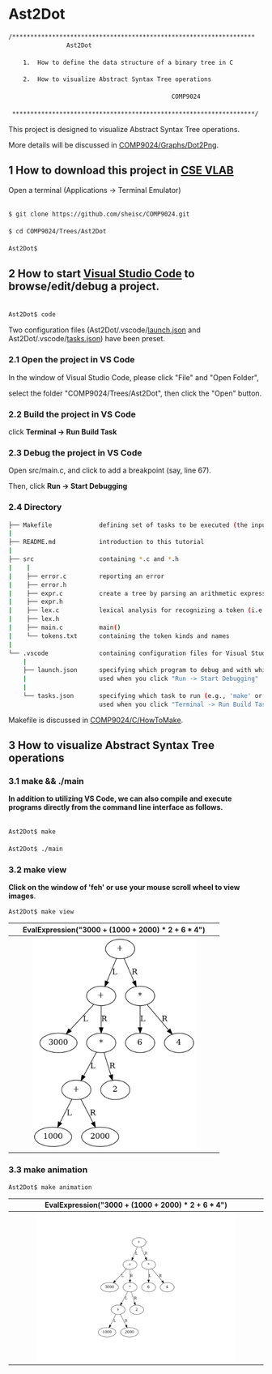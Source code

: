 # Ast2Dot

``` sh
/*******************************************************************
                Ast2Dot

    1.  How to define the data structure of a binary tree in C

    2.  How to visualize Abstract Syntax Tree operations

                                             COMP9024

 *******************************************************************/
``` 
This project is designed to visualize Abstract Syntax Tree operations.

More details will be discussed in [COMP9024/Graphs/Dot2Png](../../Graphs/Dot2Png/README.md).



## 1 How to download this project in [CSE VLAB](https://vlabgateway.cse.unsw.edu.au/)

Open a terminal (Applications -> Terminal Emulator)

```sh

$ git clone https://github.com/sheisc/COMP9024.git

$ cd COMP9024/Trees/Ast2Dot

Ast2Dot$ 

```


## 2 How to start [Visual Studio Code](https://code.visualstudio.com/) to browse/edit/debug a project.


```sh

Ast2Dot$ code

```

Two configuration files (Ast2Dot/.vscode/[launch.json](https://code.visualstudio.com/docs/cpp/launch-json-reference) and Ast2Dot/.vscode/[tasks.json](https://code.visualstudio.com/docs/editor/tasks)) have been preset.



### 2.1 Open the project in VS Code

In the window of Visual Studio Code, please click "File" and "Open Folder",

select the folder "COMP9024/Trees/Ast2Dot", then click the "Open" button.


### 2.2 Build the project in VS Code

click **Terminal -> Run Build Task**


### 2.3 Debug the project in VS Code

Open src/main.c, and click to add a breakpoint (say, line 67).

Then, click **Run -> Start Debugging**



### 2.4 Directory

```sh
├── Makefile             defining set of tasks to be executed (the input file of the 'make' command)
|
├── README.md            introduction to this tutorial
|
├── src                  containing *.c and *.h
|    |
|    ├── error.c         reporting an error
|    ├── error.h
|    ├── expr.c          create a tree by parsing an arithmetic expression (e.g., "9000 + (6 * 4)") and evaluate its value     
|    ├── expr.h
|    ├── lex.c           lexical analysis for recognizing a token (i.e., a word), such as 9000, +, (, ...
|    ├── lex.h      
|    ├── main.c          main()
|    └── tokens.txt      containing the token kinds and names
|
└── .vscode              containing configuration files for Visual Studio Code
    |
    ├── launch.json      specifying which program to debug and with which debugger,
    |                    used when you click "Run -> Start Debugging"
    |
    └── tasks.json       specifying which task to run (e.g., 'make' or 'make clean')
                         used when you click "Terminal -> Run Build Task" or "Terminal -> Run Task"
```
Makefile is discussed in [COMP9024/C/HowToMake](../../C/HowToMake/README.md).

## 3 How to visualize Abstract Syntax Tree operations

### 3.1 make && ./main

**In addition to utilizing VS Code, we can also compile and execute programs directly from the command line interface as follows.**

``` sh

Ast2Dot$ make

Ast2Dot$ ./main

```
### 3.2 make view

**Click on the window of 'feh' or use your mouse scroll wheel to view images**.

```sh
Ast2Dot$ make view
```
|EvalExpression("3000 + (1000 + 2000) * 2 + 6 * 4")|
|:-------------:|
| <img src="images/BiTree_0000.png" width="80%" height="80%"> |

### 3.3 make animation

```sh
Ast2Dot$ make animation
```


|EvalExpression("3000 + (1000 + 2000) * 2 + 6 * 4")|
|:-------------:|
| <img src="diagrams/main.gif" width="80%" height="80%"> |
<!-- 
||
|:-------------:|
| <img src="images/BiTree_0000.png" width="80%" height="80%"> |

||
|:-------------:|
| <img src="images/BiTree_0001.png" width="80%" height="80%"> |

||
|:-------------:|
| <img src="images/BiTree_0002.png" width="80%" height="80%"> |

||
|:-------------:|
| <img src="images/BiTree_0003.png" width="80%" height="80%"> |

||
|:-------------:|
| <img src="images/BiTree_0004.png" width="80%" height="80%"> |

||
|:-------------:|
| <img src="images/BiTree_0005.png" width="80%" height="80%"> |

||
|:-------------:|
| <img src="images/BiTree_0006.png" width="80%" height="80%"> |

||
|:-------------:|
| <img src="images/BiTree_0007.png" width="80%" height="80%"> |

||
|:-------------:|
| <img src="images/BiTree_0008.png" width="80%" height="80%"> |

||
|:-------------:|
| <img src="images/BiTree_0009.png" width="80%" height="80%"> |

||
|:-------------:|
| <img src="images/BiTree_0010.png" width="80%" height="80%"> |

||
|:-------------:|
| <img src="images/BiTree_0011.png" width="80%" height="80%"> |

||
|:-------------:|
| <img src="images/BiTree_0012.png" width="80%" height="80%"> |

||
|:-------------:|
| <img src="images/BiTree_0013.png" width="80%" height="80%"> |


||
|:-------------:|
| <img src="images/BiTree_0014.png" width="80%" height="80%"> |

||
|:-------------:|
| <img src="images/BiTree_0015.png" width="80%" height="80%"> |



||
|:-------------:|
| <img src="images/BiTree_0016.png" width="80%" height="80%"> |

||
|:-------------:|
| <img src="images/BiTree_0017.png" width="80%" height="80%"> |

||
|:-------------:|
| <img src="images/BiTree_0018.png" width="80%" height="80%"> |

||
|:-------------:|
| <img src="images/BiTree_0019.png" width="80%" height="80%"> |



||
|:-------------:|
| <img src="images/BiTree_0020.png" width="80%" height="80%"> |

||
|:-------------:|
| <img src="images/BiTree_0021.png" width="80%" height="80%"> |

||
|:-------------:|
| <img src="images/BiTree_0022.png" width="80%" height="80%"> |

||
|:-------------:|
| <img src="images/BiTree_0023.png" width="80%" height="80%"> |

||
|:-------------:|
| <img src="images/BiTree_0024.png" width="80%" height="80%"> |

||
|:-------------:|
| <img src="images/BiTree_0025.png" width="80%" height="80%"> |

||
|:-------------:|
| <img src="images/BiTree_0026.png" width="80%" height="80%"> | -->

